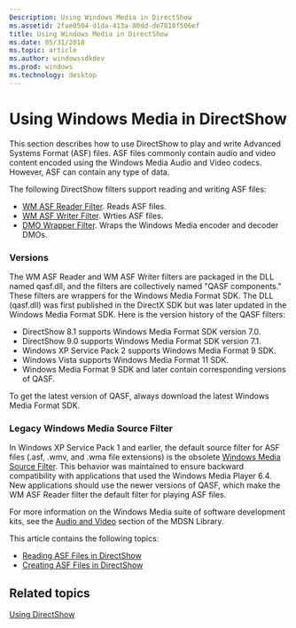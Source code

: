 ```yaml
---
Description: Using Windows Media in DirectShow
ms.assetid: 2fae0504-d1da-413a-80dd-de7818f506ef
title: Using Windows Media in DirectShow
ms.date: 05/31/2018
ms.topic: article
ms.author: windowssdkdev
ms.prod: windows
ms.technology: desktop
---
```


# Using Windows Media in DirectShow

This section describes how to use DirectShow to play and write Advanced Systems Format (ASF) files. ASF files commonly contain audio and video content encoded using the Windows Media Audio and Video codecs. However, ASF can contain any type of data.

The following DirectShow filters support reading and writing ASF files:

-   [WM ASF Reader Filter](wm-asf-reader-filter.md). Reads ASF files.
-   [WM ASF Writer Filter](wm-asf-writer-filter.md). Wrties ASF files.
-   [DMO Wrapper Filter](dmo-wrapper-filter.md). Wraps the Windows Media encoder and decoder DMOs.

### Versions

The WM ASF Reader and WM ASF Writer filters are packaged in the DLL named qasf.dll, and the filters are collectively named "QASF components." These filters are wrappers for the Windows Media Format SDK. The DLL (qasf.dll) was first published in the DirectX SDK but was later updated in the Windows Media Format SDK. Here is the version history of the QASF filters:

-   DirectShow 8.1 supports Windows Media Format SDK version 7.0.
-   DirectShow 9.0 supports Windows Media Format SDK version 7.1.
-   Windows XP Service Pack 2 supports Windows Media Format 9 SDK.
-   Windows Vista supports Windows Media Format 11 SDK.
-   Windows Media Format 9 SDK and later contain corresponding versions of QASF.

To get the latest version of QASF, always download the latest Windows Media Format SDK.

### Legacy Windows Media Source Filter

In Windows XP Service Pack 1 and earlier, the default source filter for ASF files (.asf, .wmv, and .wma file extensions) is the obsolete [Windows Media Source Filter](windows-media-source-filter.md). This behavior was maintained to ensure backward compatibility with applications that used the Windows Media Player 6.4. New applications should use the newer versions of QASF, which make the WM ASF Reader filter the default filter for playing ASF files.

For more information on the Windows Media suite of software development kits, see the [Audio and Video](http://go.microsoft.com/fwlink/p/?linkid=7296) section of the MDSN Library.

This article contains the following topics:

-   [Reading ASF Files in DirectShow](reading-asf-files-in-directshow.md)
-   [Creating ASF Files in DirectShow](creating-asf-files-in-directshow.md)

## Related topics

<dl> <dt>

[Using DirectShow](using-directshow.md)
</dt> </dl>

 

 



